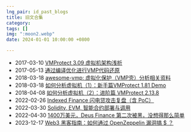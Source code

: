 ```yaml
---
lng_pair: id_past_blogs
title: 旧文合集
category: 
tags: []
img: ":moon2.webp"
date: 2024-01-01 10:00:00 +0800

---
```


- 2017-03-10 [VMProtect 3.09 虚拟机架构浅析](https://www.52pojie.cn/thread-586130-1-1.html)
- 2017-05-13 [通过编译优化进行VMP代码还原](https://bbs.kanxue.com/thread-217588.htm)
- 2018-03-18 [awesome-vmp: 虚拟化保护（VMP壳）分析相关资料](https://github.com/lmy375/awesome-vmp)
- 2018-03-18 [如何分析虚拟机（1）：新手篇VMProtect 1.81 Demo](https://bbs.kanxue.com/thread-225262.htm)
- 2018-04-08 [如何分析虚拟机（2）：进阶篇 VMProtect 2.13.8](https://bbs.kanxue.com/thread-225803.htm)
- 2022-02-26 [Indexed Finance 闪电贷攻击复盘（含 PoC）](https://mp.weixin.qq.com/s/ZvvAC9HCMQ9626hmJn6OmQ)
- 2022-03-30 [Solidity, EVM, 智能合约部署与调用](https://mp.weixin.qq.com/s/UWU1nuZaGOM0_IHd5AhyvA)
- 2022-04-30 [1400万美元，Deus Finance 第二次被黑，没想得那么简单](https://mp.weixin.qq.com/s/WbDmM4Y8XPImpzucK_HsRg)
- 2023-12-17 [Web3 黑客指南：如何通过 OpenZeppelin 漏洞搞 $ ？](https://mp.weixin.qq.com/s/E3D5HZWEWQZKPqaHJgASfg)
